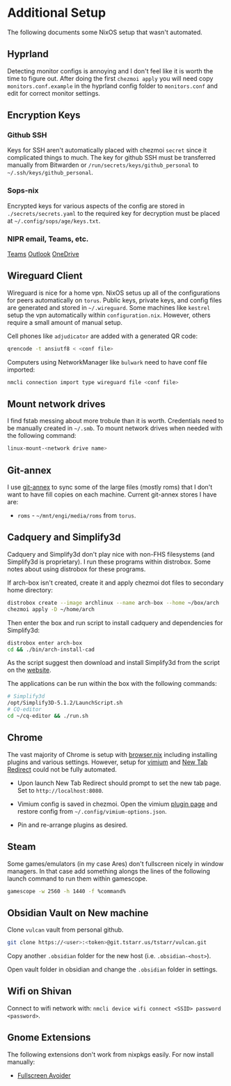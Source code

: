 # Additional Setup

The following documents some NixOS setup that wasn't automated.

## Hyprland

Detecting monitor configs is annoying and I don't feel like it is worth the time
to figure out. After doing the first `chezmoi apply` you will need copy `monitors.conf.example`
in the hyprland config folder to `monitors.conf` and edit for correct monitor 
settings.

## Encryption Keys

### Github SSH

Keys for SSH aren't automatically placed with chezmoi `secret` since it complicated
things to much. The key for github SSH must be transferred manually from Bitwarden
or `/run/secrets/keys/github_personal` to `~/.ssh/keys/github_personal`.

### Sops-nix 

Encrypted keys for various aspects of the config are stored in `./secrets/secrets.yaml` 
to the required key for decryption must be placed at `~/.config/sops/age/keys.txt`.

### NIPR email, Teams, etc.



[Teams](https://dod.teams.microsoft.us)
[Outlook](https://webmail.apps.mil/owa)
[OneDrive](https://usaf-my.dps.mil)

## Wireguard Client

Wireguard is nice for a home vpn. NixOS setus up all of the configurations for 
peers automatically on `torus`. Public keys, private keys, and config files are
generated and stored in `~/.wireguard`. Some machines like `kestrel` setup the 
vpn automatically within `configuration.nix`. However, others require a small
amount of manual setup.

Cell phones like `adjudicator` are added with a generated QR code:

```bash
qrencode -t ansiutf8 < <conf file>
```

Computers using NetworkManager like `bulwark` need to have conf file imported:

```bash
nmcli connection import type wireguard file <conf file>
```

## Mount network drives

I find fstab messing about more trobule than it is worth. Credentials need to be 
manually created in `~/.smb`. To mount network drives when needed with the 
following command:

```bash
linux-mount-<network drive name>
```

## Git-annex

I use [git-annex](https://git-annex.branchable.com/walkthrough/) to sync some 
of the large files (mostly roms) that I don't want to have fill copies on each 
machine. Current git-annex stores I have are:

- `roms` - `~/mnt/engi/media/roms` from `torus`.

## Cadquery and Simplify3d

Cadquery and Simplify3d don't play nice with non-FHS filesystems (and Simplify3d
is proprietary). I run these programs within distrobox. Some notes about using
distrobox for these programs.

If arch-box isn't created, create it and apply chezmoi dot files to secondary
home directory:

```bash
distrobox create --image archlinux --name arch-box --home ~/box/arch
chezmoi apply -D ~/home/arch
```

Then enter the box and run script to install cadquery and dependencies for 
Simplify3d:

```bash
distrobox enter arch-box
cd && ./bin/arch-install-cad
```

As the script suggest then download and install Simplify3d from the script on the
[website](https://www.simplify3d.com/).

The applications can be run within the box with the following commands:

```bash
# Simplify3d
/opt/Simplify3D-5.1.2/LaunchScript.sh
# CQ-editor
cd ~/cq-editor && ./run.sh
```

## Chrome

The vast majority of Chrome is setup with [browser.nix](./modules/desktop/browser.nix)
including installing plugins and various settings. However, setup for [vimium](https://chromewebstore.google.com/detail/vimium/dbepggeogbaibhgnhhndojpepiihcmeb)
and [New Tab Redirect](https://chromewebstore.google.com/detail/new-tab-redirect/icpgjfneehieebagbmdbhnlpiopdcmna)
could not be fully automated.

- Upon launch New Tab Redirect should prompt to set the new tab page. 
Set to `http://localhost:8080`.

- Vimium config is saved in chezmoi. Open the vimium [plugin page](chrome-extension://dbepggeogbaibhgnhhndojpepiihcmeb/pages/options.html)
and restore config from `~/.config/vimium-options.json`.

- Pin and re-arrange plugins as desired.

## Steam

Some games/emulators (in my case Ares) don't fullscreen nicely in window managers.
In that case add something alongs the lines of the following 
launch command to run them within gamescope.

```bash
gamescope -w 2560 -h 1440 -f %command%
```

## Obsidian Vault on New machine

Clone `vulcan` vault from personal github.

```bash
git clone https://<user>:<token>@git.tstarr.us/tstarr/vulcan.git
```

Copy another `.obsidian` folder for the new host (i.e. `.obsidian-<host>`).

Open vault folder in obsidian and change the `.obsidian` folder in settings.


## Wifi on Shivan

Connect to wifi network with: `nmcli device wifi connect <SSID> password <password>`.

## Gnome Extensions

The following extensions don't work from nixpkgs easily. For now install manually:

- [Fullscreen Avoider](https://extensions.gnome.org/extension/4362/fullscreen-avoider/)
